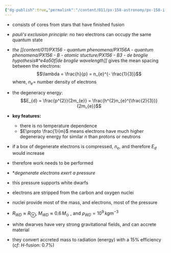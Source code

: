```yaml
---
{"dg-publish":true,"permalink":"/content/011/px-158-astronomy/px-158-i-stars/px-158-i7a-white-dwarfs/","noteIcon":"1","created":"2025-08-27T13:14:00.466+01:00","updated":"2024-11-26T20:14:26.000+00:00"}
---
```


- consists of cores from stars that have finished fusion
- *pauli's exclusion principle*: no two electrons can occupy the same quantum state
- *the [[content/011/PX156 - quantum phenomena/PX156A - quantum phenomena/PX156 - B - atomic stucture/PX156 - B3 - de broglie hypothesis#^e4a50f\|de broglie wavelength]]* gives the mean spacing between the electrons: 
$$\lambda = \frac{h}{p} = n_{e}^{- \frac{1}{3}}$$
		where, $n_{e}=$ number density of electrons
- the degeneracy energy: 
$$E_{d} = \frac{p^{2}}{2m_{e}} = \frac{h^{2}n_{e}^{\frac{2}{3}}}{2m_{e}}$$
- **key features:**
	- there is no temperature dependence
	- $E\propto \frac{1}{m}$ means electrons have much higher degeneracy energy for similar $n$ than protons or neutrons

- if a box of degenerate electrons is compressed, $n_{e}$, and therefore $E_{d}$ would increase
- therefore work needs to be performed 
- **degenerate electrons exert a pressure*
- this pressure supports white dwarfs
- electrons are stripped from the carbon and oxygen nuclei
- nuclei provide most of the mass, and electrons, most of the pressure

- $R_{WD}\approx R_{\oplus}$, $M_{WD} \approx 0.6\,M_{\odot}$ , and $\rho_{WD}= 10^{9}\,kgm^{-3}$
- white dwarves have very strong gravitational fields, and can accrete material
- they convert accreted mass to radiation (energy) with a $15\%$ efficiency (*cf*: $H$-fusion: $0.7\%$)